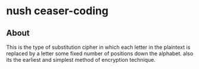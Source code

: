 # nush ceaser-coding

## About 
This is the type of substitution cipher in which each letter in the plaintext is replaced by a letter some fixed number of positions down the alphabet.
also its the earliest and simplest method of encryption technique.
